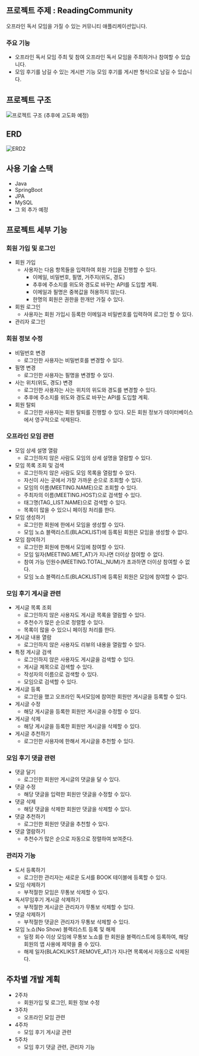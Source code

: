 ## 프로젝트 주제 : ReadingCommunity
오프라인 독서 모임을 가질 수 있는 커뮤니티 애플리케이션입니다.

### 주요 기능
* 오프라인 독서 모임 주최 및 참여
오프라인 독서 모임을 주최하거나 참여할 수 있습니다.
* 모임 후기를 남길 수 있는 게시판 기능
모임 후기를 게시판 형식으로 남길 수 있습니다.

## 프로젝트 구조
![프로젝트 구조](https://github.com/YongWanJin/MyCommunity/assets/85136560/e7ee03a7-39ad-46e8-ac3f-a89cb9ef6fed)
(추후에 고도화 예정)

## ERD
![ERD2](https://github.com/YongWanJin/MyCommunity/assets/85136560/6cce47b5-b6fc-46ec-befe-6fe75a4d8aca)

## 사용 기술 스택
* Java
* SpringBoot
* JPA
* MySQL
* 그 외 추가 예정

## 프로젝트 세부 기능

### 회원 가입 및 로그인
* 회원 가입
  + 사용자는 다음 항목들을 입력하여 회원 가입을 진행할 수 있다.
    - 이메일, 비밀번호, 필명, 거주지(위도, 경도)
    - 추후에 주소지를 위도와 경도로 바꾸는 API를 도입할 계획.
    - 이메일과 필명은 중복값을 허용하지 않는다.
    - 한명의 회원은 권한을 한개만 가질 수 있다.
* 회원 로그인
  + 사용자는 회원 가입시 등록한 이메일과 비밀번호를 입력하여 로그인 할 수 있다.
* 관리자 로그인

### 회원 정보 수정
* 비밀번호 변경
  + 로그인한 사용자는 비밀번호를 변경할 수 있다.
* 필명 변경
  + 로그인한 사용자는 필명을 변경할 수 있다.
* 사는 위치(위도, 경도) 변경
  + 로그인한 사용자는 사는 위치의 위도와 경도를 변경할 수 있다.
  + 추후에 주소지를 위도와 경도로 바꾸는 API를 도입할 계획.
* 회원 탈퇴
  + 로그인한 사용자는 회원 탈퇴를 진행할 수 있다. 모든 회원 정보가 데이터베이스에서 영구적으로 삭제된다.
 
### 오프라인 모임 관련
* 모임 상세 설명 열람
  + 로그인하지 않은 사람도 모임의 상세 설명을 열람할 수 있다.
* 모임 목록 조회 및 검색
  + 로그인하지 않은 사람도 모임 목록을 열람할 수 있다.
  + 자신이 사는 곳에서 가장 가까운 순으로 조회할 수 있다.
  + 모임의 이름(MEETING.NAME)으로 조회할 수 있다.
  + 주최자의 이름(MEETING.HOST)으로 검색할 수 있다.
  + 태그명(TAG_LIST.NAME)으로 검색할 수 있다.
  + 목록이 많을 수 있으니 페이징 처리를 한다.
* 모임 생성하기
  + 로그인한 회원에 한에서 모임을 생성할 수 있다.
  + 모임 노쇼 블랙리스트(BLACKLIST)에 등록된 회원은 모임을 생성할 수 없다.
* 모임 참여하기
  + 로그인한 회원에 한해서 모임에 참여할 수 있다.
  + 모임 일자(MEETING.MET_AT)가 지나면 더이상 참여할 수 없다.
  + 참여 가능 인원수(MEETING.TOTAL_NUM)가 초과하면 더이상 참여할 수 없다.
  + 모임 노쇼 블랙리스트(BLACKLIST)에 등록된 회원은 모임에 참여할 수 없다.

### 모임 후기 게시글 관련
* 게시글 목록 조회
  + 로그인하지 않은 사용자도 게시글 목록을 열람할 수 있다.
  + 추천수가 많은 순으로 정렬할 수 있다.
  + 목록이 많을 수 있으니 페이징 처리를 한다.
* 게시글 내용 열람
  + 로그인하지 않은 사용자도 리뷰의 내용을 열람할 수 있다.
* 특정 게시글 검색
  + 로그인하지 않은 사용자도 게시글을 검색할 수 있다.
  + 게시글 제목으로 검색할 수 있다.
  + 작성자의 이름으로 검색할 수 있다.
  + 모임으로 검색할 수 있다.
* 게시글 등록
  + 로그인을 했고 오프라인 독서모임에 참여한 회원만 게시글을 등록할 수 있다.
* 게시글 수정
  + 해당 게시글을 등록한 회원만 게시글을 수정할 수 있다.
* 게시글 삭제
  + 해당 게시글을 등록한 회원만 게시글을 삭제할 수 있다.
* 게시글 추천하기
  + 로그인한 사용자에 한해서 게시글을 추천할 수 있다.

### 모임 후기 댓글 관련
* 댓글 달기
  + 로그인한 회원만 게시글의 댓글을 달 수 있다.
* 댓글 수정
  + 해당 댓글을 입력한 회원만 댓글을 수정할 수 있다.
* 댓글 삭제
  + 해당 댓글을 삭제한 회원만 댓글을 삭제할 수 있다.
* 댓글 추천하기
  + 로그인한 회원만 댓글을 추천할 수 있다.
* 댓글 열람하기
  + 추천수가 많은 순으로 자동으로 정렬하여 보여준다.


### 관리자 기능
* 도서 등록하기
  + 로그인한 관리자는 새로운 도서를 BOOK 테이블에 등록할 수 있다.
* 모임 삭제하기
  + 부적절한 모임은 무통보 삭제할 수 있다.
* 독서무임후기 게시글 삭제하기
  + 부적절한 게시글은 관리자가 무통보 삭제할 수 있다.
* 댓글 삭제하기
  + 부적절한 댓글은 관리자가 무통보 삭제할 수 있다.
* 모임 노쇼(No Show) 블랙리스트 등록 및 해제
  + 일정 회수 이상 모임에 무통보 노쇼를 한 회원을 블랙리스트에 등록하여, 해당 회원의 앱 사용에 제약을 줄 수 있다.
  + 해제 일자(BLACKLIKST.REMOVE_AT)가 지나면 목록에서 자동으로 삭제된다.
 

## 주차별 개발 계획
* 2주차
  + 회원가입 및 로그인, 회원 정보 수정
* 3주차
  + 오프라인 모임 관련
* 4주차
  + 모임 후기 게시글 관련
* 5주차
  + 모임 후기 댓글 관련, 관리자 기능

  
